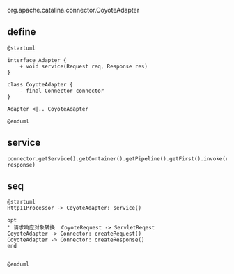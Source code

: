 org.apache.catalina.connector.CoyoteAdapter

## define

```plantuml
@startuml

interface Adapter {
    + void service(Request req, Response res)
}

class CoyoteAdapter {
    - final Connector connector
}

Adapter <|.. CoyoteAdapter

@enduml

```


## service
```
connector.getService().getContainer().getPipeline().getFirst().invoke(request, response)
```

## seq

```plantuml
@startuml
Http11Processor -> CoyoteAdapter: service()

opt
' 请求响应对象转换  CoyoteRequest -> ServletReqest
CoyoteAdapter -> Connector: createRequest()
CoyoteAdapter -> Connector: createResponse()
end


@enduml
```